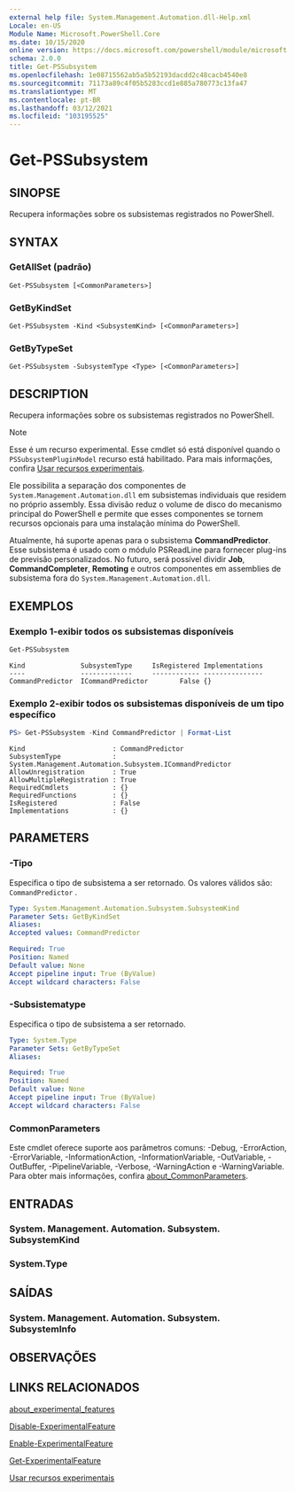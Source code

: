 ```yaml
---
external help file: System.Management.Automation.dll-Help.xml
Locale: en-US
Module Name: Microsoft.PowerShell.Core
ms.date: 10/15/2020
online version: https://docs.microsoft.com/powershell/module/microsoft.powershell.core/get-pssubsystem?view=powershell-7.1&WT.mc_id=ps-gethelp
schema: 2.0.0
title: Get-PSSubsystem
ms.openlocfilehash: 1e08715562ab5a5b52193dacdd2c48cacb4540e8
ms.sourcegitcommit: 71173a89c4f05b5283ccd1e885a780773c13fa47
ms.translationtype: MT
ms.contentlocale: pt-BR
ms.lasthandoff: 03/12/2021
ms.locfileid: "103195525"
---
```

# Get-PSSubsystem

## SINOPSE
Recupera informações sobre os subsistemas registrados no PowerShell.

## SYNTAX

### GetAllSet (padrão)

```
Get-PSSubsystem [<CommonParameters>]
```

### GetByKindSet

```
Get-PSSubsystem -Kind <SubsystemKind> [<CommonParameters>]
```

### GetByTypeSet

```
Get-PSSubsystem -SubsystemType <Type> [<CommonParameters>]
```

## DESCRIPTION

Recupera informações sobre os subsistemas registrados no PowerShell.

> [!NOTE]
> Esse é um recurso experimental. Esse cmdlet só está disponível quando o `PSSubsystemPluginModel` recurso está habilitado. Para mais informações, confira [Usar recursos experimentais](/powershell/scripting/learn/experimental-features).

Ele possibilita a separação dos componentes de `System.Management.Automation.dll` em subsistemas individuais que residem no próprio assembly. Essa divisão reduz o volume de disco do mecanismo principal do PowerShell e permite que esses componentes se tornem recursos opcionais para uma instalação mínima do PowerShell.

Atualmente, há suporte apenas para o subsistema **CommandPredictor**. Esse subsistema é usado com o módulo PSReadLine para fornecer plug-ins de previsão personalizados. No futuro, será possível dividir **Job**, **CommandCompleter**, **Remoting** e outros componentes em assemblies de subsistema fora do `System.Management.Automation.dll`.

## EXEMPLOS

### Exemplo 1-exibir todos os subsistemas disponíveis

```powershell
Get-PSSubsystem
```

```Output
Kind              SubsystemType     IsRegistered Implementations
----              -------------     ------------ ---------------
CommandPredictor  ICommandPredictor        False {}
```

### Exemplo 2-exibir todos os subsistemas disponíveis de um tipo específico

```powershell
PS> Get-PSSubsystem -Kind CommandPredictor | Format-List
```

```Output
Kind                      : CommandPredictor
SubsystemType             : System.Management.Automation.Subsystem.ICommandPredictor
AllowUnregistration       : True
AllowMultipleRegistration : True
RequiredCmdlets           : {}
RequiredFunctions         : {}
IsRegistered              : False
Implementations           : {}
```

## PARAMETERS

### -Tipo


Especifica o tipo de subsistema a ser retornado. Os valores válidos são: `CommandPredictor` .

```yaml
Type: System.Management.Automation.Subsystem.SubsystemKind
Parameter Sets: GetByKindSet
Aliases:
Accepted values: CommandPredictor

Required: True
Position: Named
Default value: None
Accept pipeline input: True (ByValue)
Accept wildcard characters: False
```

### -Subsistematype

Especifica o tipo de subsistema a ser retornado.

```yaml
Type: System.Type
Parameter Sets: GetByTypeSet
Aliases:

Required: True
Position: Named
Default value: None
Accept pipeline input: True (ByValue)
Accept wildcard characters: False
```

### CommonParameters

Este cmdlet oferece suporte aos parâmetros comuns: -Debug, -ErrorAction, -ErrorVariable, -InformationAction, -InformationVariable, -OutVariable, -OutBuffer, -PipelineVariable, -Verbose, -WarningAction e -WarningVariable. Para obter mais informações, confira [about_CommonParameters](http://go.microsoft.com/fwlink/?LinkID=113216).

## ENTRADAS

### System. Management. Automation. Subsystem. SubsystemKind

### System.Type

## SAÍDAS

### System. Management. Automation. Subsystem. SubsystemInfo

## OBSERVAÇÕES

## LINKS RELACIONADOS

[about_experimental_features](about/about_experimental_features.md)

[Disable-ExperimentalFeature](Disable-ExperimentalFeature.md)

[Enable-ExperimentalFeature](Get-ExperimentalFeature.md)

[Get-ExperimentalFeature](Get-ExperimentalFeature.md)

[Usar recursos experimentais](/powershell/scripting/learn/experimental-features)
